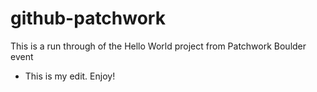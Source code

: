 # github-patchwork
This is a run through of the Hello World project from Patchwork Boulder event

* This is my edit. Enjoy!
